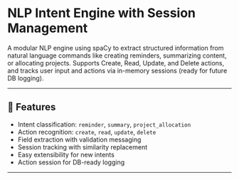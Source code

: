 # NLP Intent Engine with Session Management

A modular NLP engine using spaCy to extract structured information from natural language commands like creating reminders, summarizing content, or allocating projects. Supports Create, Read, Update, and Delete actions, and tracks user input and actions via in-memory sessions (ready for future DB logging).

---

## 🔧 Features

- Intent classification: `reminder`, `summary`, `project_allocation`
- Action recognition: `create`, `read`, `update`, `delete`
- Field extraction with validation messaging
- Session tracking with similarity replacement
- Easy extensibility for new intents
- Action session for DB-ready logging

---

